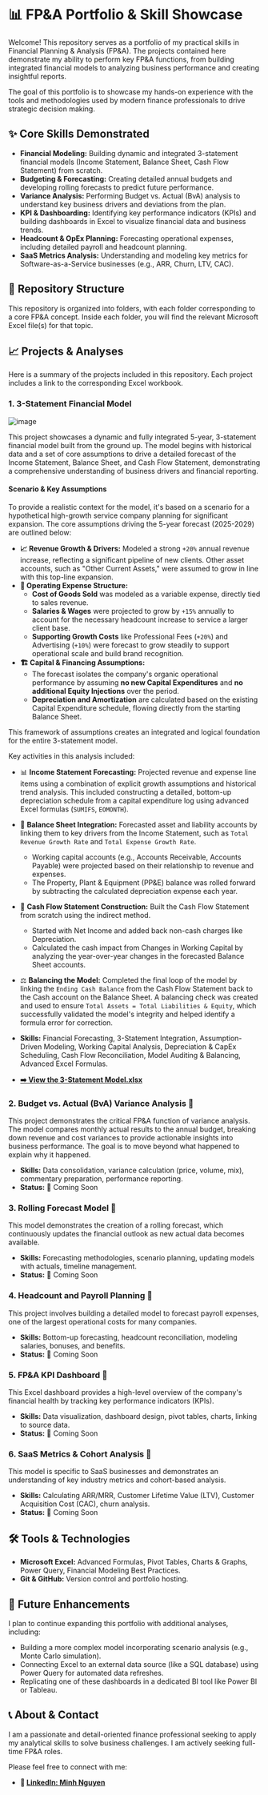 # 📊 FP&A Portfolio & Skill Showcase

Welcome! This repository serves as a portfolio of my practical skills in Financial Planning & Analysis (FP&A). The projects contained here demonstrate my ability to perform key FP&A functions, from building integrated financial models to analyzing business performance and creating insightful reports.

The goal of this portfolio is to showcase my hands-on experience with the tools and methodologies used by modern finance professionals to drive strategic decision making.

## ✨ Core Skills Demonstrated

* **Financial Modeling:** Building dynamic and integrated 3-statement financial models (Income Statement, Balance Sheet, Cash Flow Statement) from scratch.
* **Budgeting & Forecasting:** Creating detailed annual budgets and developing rolling forecasts to predict future performance.
* **Variance Analysis:** Performing Budget vs. Actual (BvA) analysis to understand key business drivers and deviations from the plan.
* **KPI & Dashboarding:** Identifying key performance indicators (KPIs) and building dashboards in Excel to visualize financial data and business trends.
* **Headcount & OpEx Planning:** Forecasting operational expenses, including detailed payroll and headcount planning.
* **SaaS Metrics Analysis:** Understanding and modeling key metrics for Software-as-a-Service businesses (e.g., ARR, Churn, LTV, CAC).

## 📂 Repository Structure

This repository is organized into folders, with each folder corresponding to a core FP&A concept. Inside each folder, you will find the relevant Microsoft Excel file(s) for that topic.

## 📈 Projects & Analyses

Here is a summary of the projects included in this repository. Each project includes a link to the corresponding Excel workbook.

### 1. 3-Statement Financial Model

![image](https://github.com/user-attachments/assets/d2a17d8c-6d82-4537-bf93-79199185cd17)

This project showcases a dynamic and fully integrated 5-year, 3-statement financial model built from the ground up. The model begins with historical data and a set of core assumptions to drive a detailed forecast of the Income Statement, Balance Sheet, and Cash Flow Statement, demonstrating a comprehensive understanding of business drivers and financial reporting.

#### Scenario & Key Assumptions
To provide a realistic context for the model, it's based on a scenario for a hypothetical high-growth service company planning for significant expansion. The core assumptions driving the 5-year forecast (2025-2029) are outlined below:

* **📈 Revenue Growth & Drivers:** Modeled a strong `+20%` annual revenue increase, reflecting a significant pipeline of new clients. Other asset accounts, such as "Other Current Assets," were assumed to grow in line with this top-line expansion.
* **💼 Operating Expense Structure:**
    * **Cost of Goods Sold** was modeled as a variable expense, directly tied to sales revenue.
    * **Salaries & Wages** were projected to grow by `+15%` annually to account for the necessary headcount increase to service a larger client base.
    * **Supporting Growth Costs** like Professional Fees (`+20%`) and Advertising (`+10%`) were forecast to grow steadily to support operational scale and build brand recognition.
* **🏗️ Capital & Financing Assumptions:**
    * The forecast isolates the company's organic operational performance by assuming **no new Capital Expenditures** and **no additional Equity Injections** over the period.
    * **Depreciation and Amortization** are calculated based on the existing Capital Expenditure schedule, flowing directly from the starting Balance Sheet.

This framework of assumptions creates an integrated and logical foundation for the entire 3-statement model.

Key activities in this analysis included:

* 📊 **Income Statement Forecasting:** Projected revenue and expense line items using a combination of explicit growth assumptions and historical trend analysis. This included constructing a detailed, bottom-up depreciation schedule from a capital expenditure log using advanced Excel formulas (`SUMIFS`, `EOMONTH`).

* 🔗 **Balance Sheet Integration:** Forecasted asset and liability accounts by linking them to key drivers from the Income Statement, such as `Total Revenue Growth Rate` and `Total Expense Growth Rate`.
  * Working capital accounts (e.g., Accounts Receivable, Accounts Payable) were projected based on their relationship to revenue and expenses.
  * The Property, Plant & Equipment (PP&E) balance was rolled forward by subtracting the calculated depreciation expense each year.

* 🌊 **Cash Flow Statement Construction:** Built the Cash Flow Statement from scratch using the indirect method.
  * Started with Net Income and added back non-cash charges like Depreciation.
  * Calculated the cash impact from Changes in Working Capital by analyzing the year-over-year changes in the forecasted Balance Sheet accounts.

* ⚖️ **Balancing the Model:** Completed the final loop of the model by linking the `Ending Cash Balance` from the Cash Flow Statement back to the Cash account on the Balance Sheet. A balancing check was created and used to ensure `Total Assets = Total Liabilities & Equity`, which successfully validated the model's integrity and helped identify a formula error for correction.

* **Skills:** Financial Forecasting, 3-Statement Integration, Assumption-Driven Modeling, Working Capital Analysis, Depreciation & CapEx Scheduling, Cash Flow Reconciliation, Model Auditing & Balancing, Advanced Excel Formulas.
* **[➡️ View the 3-Statement Model.xlsx](./Financial_Modeling/3_Statement_Model.xlsx)**

### 2. Budget vs. Actual (BvA) Variance Analysis 🚧
This project demonstrates the critical FP&A function of variance analysis. The model compares monthly actual results to the annual budget, breaking down revenue and cost variances to provide actionable insights into business performance. The goal is to move beyond what happened to explain why it happened.
* **Skills:** Data consolidation, variance calculation (price, volume, mix), commentary preparation, performance reporting.
* **Status:** 🚧 Coming Soon

### 3. Rolling Forecast Model 🚧
This model demonstrates the creation of a rolling forecast, which continuously updates the financial outlook as new actual data becomes available.
* **Skills:** Forecasting methodologies, scenario planning, updating models with actuals, timeline management.
* **Status:** 🚧 Coming Soon

### 4. Headcount and Payroll Planning 🚧
This project involves building a detailed model to forecast payroll expenses, one of the largest operational costs for many companies.
* **Skills:** Bottom-up forecasting, headcount reconciliation, modeling salaries, bonuses, and benefits.
* **Status:** 🚧 Coming Soon

### 5. FP&A KPI Dashboard 🚧
This Excel dashboard provides a high-level overview of the company's financial health by tracking key performance indicators (KPIs).
* **Skills:** Data visualization, dashboard design, pivot tables, charts, linking to source data.
* **Status:** 🚧 Coming Soon

### 6. SaaS Metrics & Cohort Analysis 🚧
This model is specific to SaaS businesses and demonstrates an understanding of key industry metrics and cohort-based analysis.
* **Skills:** Calculating ARR/MRR, Customer Lifetime Value (LTV), Customer Acquisition Cost (CAC), churn analysis.
* **Status:** 🚧 Coming Soon

## 🛠️ Tools & Technologies

* **Microsoft Excel:** Advanced Formulas, Pivot Tables, Charts & Graphs, Power Query, Financial Modeling Best Practices.
* **Git & GitHub:** Version control and portfolio hosting.

## 🚀 Future Enhancements

I plan to continue expanding this portfolio with additional analyses, including:
* Building a more complex model incorporating scenario analysis (e.g., Monte Carlo simulation).
* Connecting Excel to an external data source (like a SQL database) using Power Query for automated data refreshes.
* Replicating one of these dashboards in a dedicated BI tool like Power BI or Tableau.

## 📞 About & Contact

I am a passionate and detail-oriented finance professional seeking to apply my analytical skills to solve business challenges. I am actively seeking full-time FP&A roles.

Please feel free to connect with me:
* **💼 [LinkedIn: Minh Nguyen](https://www.linkedin.com/in/minhpdx/)**
